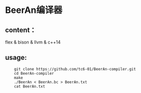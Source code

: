 # BeerAn编译器

## content：
flex & bison & llvm & c++14

## usage:
```shell
    git clone https://github.com/tc6-01/BeerAn-compiler.git
    cd BeerAn-compiler
    make
    ./BeerAn < BeerAn.bc > BeerAn.txt
    cat BeerAn.txt
```
